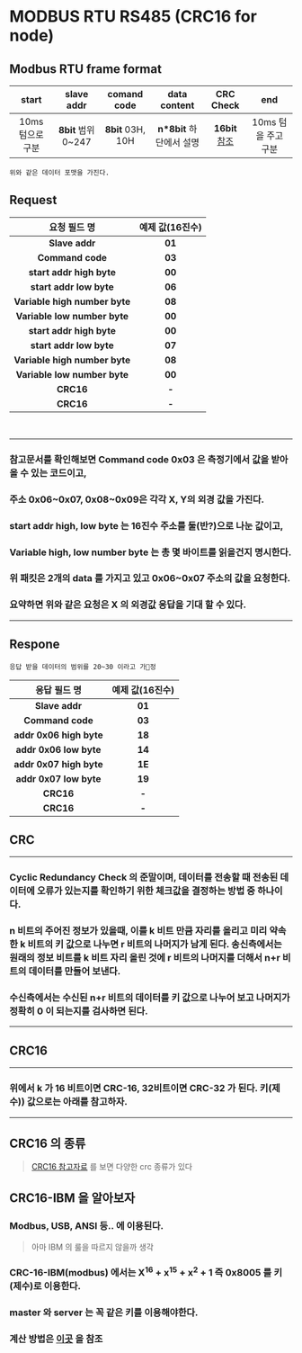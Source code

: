 # MODBUS RTU RS485 (CRC16 for node)

## Modbus RTU frame format  
|    start    |    slave addr     |    comand code    |    data content    |         CRC Check         |      end      |
| :---------: | :---------------: | :---------------: | :----------------: | :-----------------------: | :-----------: |
| 10ms 텀으로 구분 | **8bit** 범위 0~247 | **8bit** 03H, 10H | **n*8bit** 하단에서 설명 | **16bit** [참조](naver.com) | 10ms 텀을 주고 구분 |
    위와 같은 데이터 포맷을 가진다.

## Request
|              요청 필드 명              | 예제 값(16진수) |
| :-------------------------------: | :--------: |
|         <b>Slave addr</b>         | <b>01</b>  |
|        <b>Command code</b>        | <b>03</b>  |
|    <b>start addr high byte</b>    | <b>00</b>  |
|    <b>start addr low byte</b>     | <b>06</b>  |
| <b>Variable high number byte </b> | <b>08</b>  |
| <b>Variable low number byte </b>  | <b>00</b>  |
|    <b>start addr high byte</b>    | <b>00</b>  |
|    <b>start addr low byte</b>     | <b>07</b>  |
| <b>Variable high number byte </b> | <b>08</b>  |
| <b>Variable low number byte </b>  | <b>00</b>  |
|           <b>CRC16</b>            |  <b>-</b>  |
|           <b>CRC16</b>            |  <b>-</b>  |
<br>

---
### 참고문서를 확인해보면 Command code 0x03 은 측정기에서 값을 받아 올 수 있는 코드이고,  
### 주소 0x06\~0x07, 0x08\~0x09은 각각 X, Y의 외경 값을 가진다.
### start addr high, low byte 는 16진수 주소를 둘(반?)으로 나눈 값이고,
### Variable high, low number byte 는 총 몇 바이트를 읽을건지 명시한다.
### 위 패킷은 2개의 data 를 가지고 있고 0x06\~0x07 주소의 값을 요청한다.
### 요약하면 위와 같은 요청은 X 의 외경값 응답을 기대 할 수 있다.
---
## Respone
    응답 받을 데이터의 범위를 20~30 이라고 가정
|          응답 필드 명           | 예제 값(16진수) |
| :------------------------: | :--------: |
|     <b>Slave addr</b>      | <b>01</b>  |
|    <b>Command code</b>     | <b>03</b>  |
| <b>addr 0x06 high byte</b> | <b>18</b>  |
| <b>addr 0x06 low byte</b>  | <b>14</b>  |
| <b>addr 0x07 high byte</b> | <b>1E</b>  |
| <b>addr 0x07 low byte</b>  | <b>19</b>  |
|        <b>CRC16</b>        |  <b>-</b>  |
|        <b>CRC16</b>        |  <b>-</b>  |
### 


## CRC
---
### Cyclic Redundancy Check 의 준말이며, 데이터를 전송할 때 전송된 데이터에 오류가 있는지를 확인하기 위한 체크값을 결정하는 방법 중 하나이다.

### n 비트의 주어진 정보가 있을때, 이를 k 비트 만큼 자리를 올리고 미리 약속한 k 비트의 키 값으로 나누면 r 비트의 나머지가 남게 된다. 송신측에서는 원래의 정보 비트를 k 비트 자리 올린 것에 r 비트의 나머지를 더해서 n+r 비트의 데이터를 만들어 보낸다.

### 수신측에서는 수신된 n+r 비트의 데이터를 키 값으로 나누어 보고 나머지가 정확히 0 이 되는지를 검사하면 된다.
---

## CRC16
---
### 위에서 k 가 16 비트이면 CRC-16, 32비트이면 CRC-32 가 된다. 키(제수)) 값으로는 아래를 참고하자.
---

## CRC16 의 종류
 > [CRC16 참고자료](https://en.wikipedia.org/wiki/Cyclic_redundancy_check#Polynomial_representations_of_cyclic_redundancy_checks) 를 보면 다양한 crc 종류가 있다  
 
## **CRC16-IBM** 을 알아보자
### Modbus, USB, ANSI 등.. 에 이용된다.
> 아마 IBM 의 룰을 따르지 않을까 생각

### CRC-16-IBM(modbus) 에서는 X<sup>16</sup>  + x<sup>15</sup> + x<sup>2</sup> + 1 즉 0x8005 를 키(제수)로 이용한다.   
### master 와 server 는 꼭 같은 키를 이용해야한다.
### 계산 방법은 [이곳](https://m.blog.naver.com/PostView.nhn?blogId=h111922&logNo=220640536147&proxyReferer=https%3A%2F%2Fwww.google.com%2F) 을 참조


    
